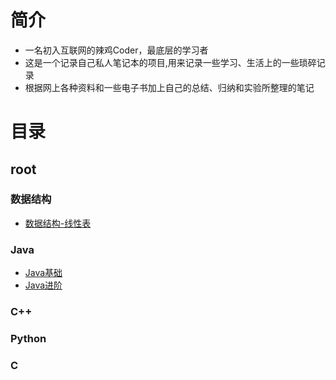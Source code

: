 # 简介

- 一名初入互联网的辣鸡Coder，最底层的学习者
- 这是一个记录自己私人笔记本的项目,用来记录一些学习、生活上的一些琐碎记录
- 根据网上各种资料和一些电子书加上自己的总结、归纳和实验所整理的笔记

# 目录

## root

### 	数据结构

- [数据结构-线性表](https://github.com/koyangyang/PrivateNotebook/blob/master/%E6%95%B0%E6%8D%AE%E7%BB%93%E6%9E%84/%E6%95%B0%E6%8D%AE%E7%BB%93%E6%9E%84-%E7%BA%BF%E6%80%A7%E8%A1%A8.md)

### 	Java

- [Java基础](https://github.com/koyangyang/PrivateNotebook/blob/master/Java/Java%E5%9F%BA%E7%A1%80.md)
- [Java进阶](https://github.com/koyangyang/PrivateNotebook/blob/master/Java/Java%E8%BF%9B%E9%98%B6.md)

### 	C++

### 	Python

### 	C



